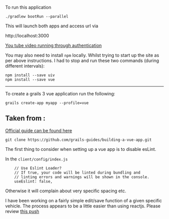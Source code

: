 

To run this application
```
./gradlew bootRun --parallel
``` 


This will launch both apps and access url via 

http://localhost:3000


[You tube video running through authentication](https://www.youtube.com/watch?v=dawm5DNSi9w)


You may also need to install `npm` locally. Whilst trying to start up the site as per above instructions.
I had to stop and run these two commands (during different intervals):

```
npm install --save uiv
npm install --save vue

```




-----


To create a grails 3  vue application run the following:  

```
grails create-app myapp --profile=vue

```




Taken from :
----
[Official guide can be found here ](http://guides.grails.org/building-a-vue-app/guide/index.html)  
```
git clone https://github.com/grails-guides/building-a-vue-app.git
```


The first thing to consider when setting up a vue app is to disable esLint.

In the `client/config/index.js` 

```
    // Use Eslint Loader?
    // If true, your code will be linted during bundling and
    // linting errors and warnings will be shown in the console.
    useEslint: false,
```

Otherwise it will complain about very specific spacing etc.

I have been working on a fairly simple edit/save function of a given specific vehicle. The process appears to be a little easier than using reactjs. Please review [this push](https://github.com/vahidhedayati/experiments/commit/5fefca620e7766012cb6d8a8e07bd348490bb673)




